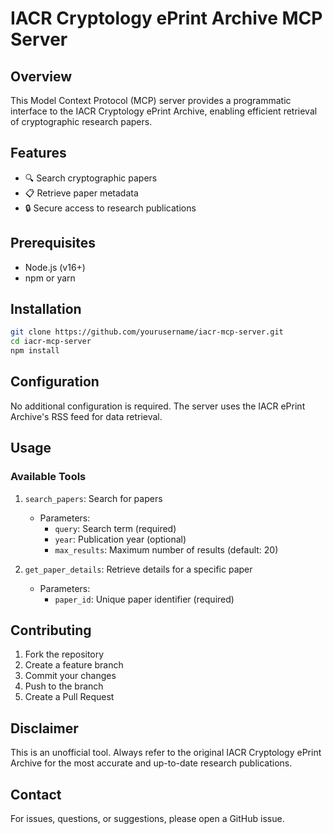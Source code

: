 # IACR Cryptology ePrint Archive MCP Server

## Overview

This Model Context Protocol (MCP) server provides a programmatic interface to the IACR Cryptology ePrint Archive, enabling efficient retrieval of cryptographic research papers.

## Features

- 🔍 Search cryptographic papers
- 📋 Retrieve paper metadata
- 🔒 Secure access to research publications

## Prerequisites

- Node.js (v16+)
- npm or yarn

## Installation

```bash
git clone https://github.com/yourusername/iacr-mcp-server.git
cd iacr-mcp-server
npm install
```

## Configuration

No additional configuration is required. The server uses the IACR ePrint Archive's RSS feed for data retrieval.

## Usage

### Available Tools

1. `search_papers`: Search for papers
   - Parameters:
     - `query`: Search term (required)
     - `year`: Publication year (optional)
     - `max_results`: Maximum number of results (default: 20)

2. `get_paper_details`: Retrieve details for a specific paper
   - Parameters:
     - `paper_id`: Unique paper identifier (required)

## Contributing

1. Fork the repository
2. Create a feature branch
3. Commit your changes
4. Push to the branch
5. Create a Pull Request

## Disclaimer

This is an unofficial tool. Always refer to the original IACR Cryptology ePrint Archive for the most accurate and up-to-date research publications.

## Contact

For issues, questions, or suggestions, please open a GitHub issue.
